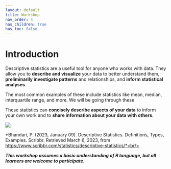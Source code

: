 ```yaml
---
layout: default
title: Workshop 
nav_order: 4
has_children: true
has_toc: false
---
```


# Introduction

Descriptive statistics are a useful tool for anyone who works with data. They allow you to **describe and visualize** your data to better understand them, **preliminarily investigate patterns** and relationships, and **inform statistical analyses**. 

The most common examples of these include statistics like mean, median, interquartile range, and more. We will be going through these 

These statistics can **concisely describe aspects of your data** to inform your own work and to **share information about your data with others**. 

![](/chart.png)
<br/>

*Bhandari, P. (2023, January 09). Descriptive Statistics. Definitions, Types, Examples. Scribbr. Retrieved March 6, 2023, from https://www.scribbr.com/statistics/descriptive-statistics/*<br/>

***This workshop assumes a basic understanding of R language, but all learners are welcome to participate.***